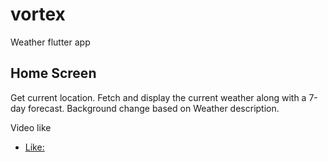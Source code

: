 # vortex

Weather flutter app

## Home Screen

Get current location.
Fetch and display the current weather along with a 7-day forecast.
Background change based on Weather description.

Video like

- [Like:]([https://drive.google.com/file/d/1ASxKo6b_kqytx2alJnBcWqPt3EBph1xs/view?usp=sharing])

